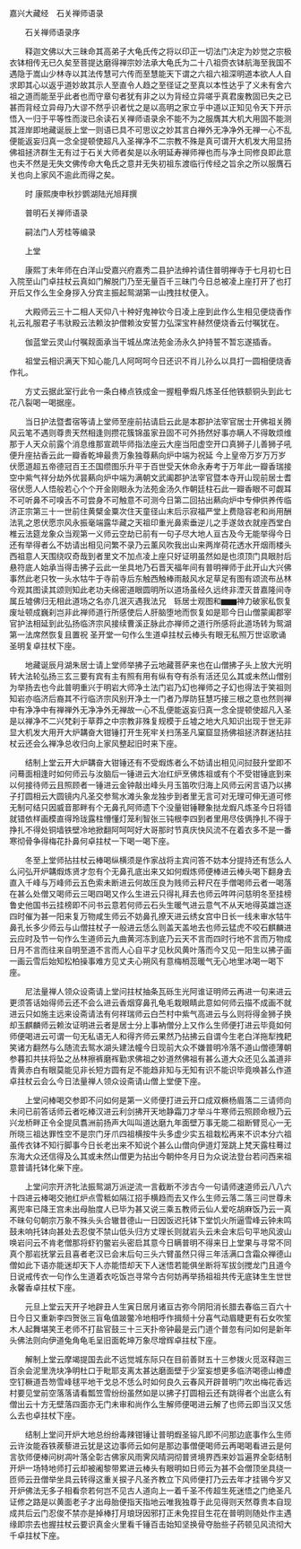 <!-- { "loadSidebar": true } -->
嘉兴大藏经　石关禅师语录


　　石关禅师语录序

　　释迦文佛以大三昧命其高弟子大龟氏传之将以印正一切法门决定为妙觉之宗极衣钵相传无已久矣至菩提达磨得禅宗妙法承大龟氏为二十八祖赍衣钵航海至我国不遇隐于嵩山少林寺以其法传慧可六传而至慧能天下谓之六祖六祖深明道本欲人人自求即其心以返乎道妙故其示人至直令人趋之至径证之至真以本性达乎了义未有舍六祖之道而能至乎此者也而守章句者犹有非之以为背经立异嗟乎真君废教固已失之已甚而背经立异母乃大谬不然乎识者忧之是以高明之家立乎中道以正知见令天下开示悟入一归于平等性而浚已余读石关禅师语录余不能不为之服膺其大机大用固不能测其涯岸即地藏诞辰上堂一则语已具不可思议之妙其言白禅外无净净外无禅一心不乱便能返妄归真一念全提顿使超凡入圣禅净不二宗教不殊是真可谓开大机发大用显扬佛祖拯济群生无有过于石关大师者矣是以永明延寿禅师禅也而与净土同修良即此意也夫不然是无失文佛传命大龟氏之意并无失初祖东渡临行传经之旨余之所以服膺石关也向上家风不逾此而得之矣。

　　时
康熙庚申秋抄鹦湖陆光旭拜撰

　　普明石关禅师语录

　　嗣法门人芳桂等编录

　　上堂

　　康熙丁未年师在白洋山受嘉兴府嘉秀二县护法绅衿请住普明禅寺于七月初七日入院至山门卓拄杖云真如门解脱门乃至无量百千三昧门今日总被凌上座打开了也打开后又作么生全身拶入分宾主振起鸳湖第一山拽拄杖便入。

　　大殿师云三十二相人天仰八十种好鬼神钦今日凌上座到此作么生相见便烧香作礼云礼服君子韦驮殿云法赖汝护僧赖汝安誓力弘深宝杵赫然便烧香云付嘱犹在。

　　伽蓝堂云灵山付嘱觌面承当干城丛席法苑金汤永久护持誓不暂忘遂插香。

　　祖堂云相识满天下知心能几人阿呵呵今日还识不肖儿孙么以具打一圆相便烧香作礼。

　　方丈云据此室行此令一条白棒点铁成金一握粗拳煆凡炼圣任他铁额铜头到此七花八裂喝一喝据座。

　　当日护法暨耆宿等请上堂师至座前拈请启云此是本郡护法宰官居士开佛祖关腾风云笔不遇则尊贵天然相逢则攒花簇锦虽家丑固不可外扬然好事亦瞒人不得敢烦维那于人天众前露个消息维那宣疏毕师指法座云大座当阳虚空开口真狮子儿善狮子吼便升座拈香云此一瓣香乾坤最贵万象独尊爇向炉中端为祝延
今上皇帝万岁万万岁伏愿道超五帝德冠百王丕国缵图乐升平于百世受天休命永寿考于万年此一瓣香瑞接空中紫气祥分劫外优昙爇向炉中端为满朝文武阖郡护法宰官暨本寺开山现前居士耆宿伏愿人人悟般若心个个开金刚眼永为法苑金汤久作朝廷柱石此一瓣香眼不可觑耳不可听鼻不可嗅舌不可尝身不可触意不可测今日第二回拈出爇向炉中专伸供养传临济正宗第三十一世前住黄檗金粟次住天童径山末后示寂福严堂上费隐容老和尚用酬法乳之恩伏愿宗风永振毫端露华藏之天祖印重光鼻索垂逆儿之手遂敛衣就座西堂白椎云法筵龙象众当观第一义师云空劫已前有一句子尽大地人亘古及今无能举得今日还有举得者么不妨请出相见问繁不录乃云薰风吹我出山来两岸荷花透水开烟雨楼头西祖意人天围绕叹奇哉到者里文不加点凌上座只好证明虽然如是也须顶门具眼肘后悬符底人始承当得击拂子云此一坐具地乃石晋天福年间有普明禅师于此开山大兴佛事然此老只牧一头水牯牛于寺前寺后东触西触棒雨敲风水足草足有图有颂流布丛林今观其图读其颂则知此老功夫绵密道眼圆明所以道场虽经久远终非湮灭昔嘉隆间寺属丘墟佛归无相此道场之名亦几泯灭遇我法兄　轹居士观图和▆▆神力破家私恢复废址顿成巍刹岂非此禅师道行所感使后人肝脑堕地而恢复如是耶今日山僧蒙阖郡宰官护法相延到此弘扬临济宗风接续曹溪正脉此亦禅师之道行所感将此道场转为鸳湖第一法席然恢复且置祝
圣开堂一句作么生道卓拄杖云棒头有眼无私照万世讴歌诵　圣明复卓拄杖下座。

　　地藏诞辰月湖朱居士请上堂师举拂子云地藏菩萨来也在山僧拂子头上放大光明转大法轮弘扬三玄三要有宾有主有照有用有纵有夺有杀有活还见么其或未然山僧别为举扬去也今此普明重兴于明岩大师净土法门岩乃幻也禅师之子幻也得法于笑祖则知岩亦临济后裔其不行临济宗风别开净土一门者乃厚防狂慧巧接三根之意也然则禅中有净净中有禅禅外无净净外无禅故一心不乱便能返妄归真一念全提顿使超凡入圣是以禅净不二兴梵刹于草莽之中宗教非殊复规模于丘墟之地大凡知识出现于世无非显大机发大用开大炉韝奋大钳锤打开生死牢关扫荡圣凡窠窟显扬佛祖拯济群迷拈拄杖云还会么禅净总收归向上家风整起旧时来下座。

　　结制上堂云开大炉韝奋大钳锤还有不受煆炼者么不妨请出相见问挝鼓升堂即不问蓦面相逢时如何师云与汝脑后一锤进云大冶红炉烹佛炼祖或有个不受钳锤底到来以何接待师云且照顾者一锤进云金钟敲出峰头月玉笛吹归海上风师云闲言语乃以拂子打圆相云大圆镜内凡圣交参鸳水滩头象龙独步到者里无言可对无理可伸无道可修无制可结只因威音那畔有个无鼻孔阿师遗下个没量钳锤鞭象挞龙煆凡炼圣今日将错就错依样画模直得玲珑露柱懵懂灯笼利智张三钝根李四到者里用尽伎俩挣扎不得于挣扎不得处铜墙铁壁冷地掀翻阿呵呵好大哥那时节真庆快风流不在着衣多不是一番寒彻骨争得梅花扑鼻何卓拄杖一下喝一喝下座。

　　冬至上堂师拈拄杖云棒喝纵横须是作家战将主宾问答不妨本分提持还有恁么人么问弘开炉韝煆炼贤才忽有个无鼻孔底出来又如何煆炼师便棒进云棒头喝下翻身去直入千峰与万峰师云五色索未断进云何故压良为贱师云秤尺在手僧喝师云者一喝落在甚么处僧又喝师云三喝四喝又作么生进云只得礼拜去也师云吽吽问慈明冬至挂榜鲁史他国书云挂榜即不问书云意若何师云石头生暖气进云意气不从天地得英雄岂逐四时催为甚一阳来复万物咸生师云不妨鼻孔撩天进云绣女宫中日长一线未审水牯牛鼻孔长多少师云与山僧拄杖子一般进云恁么则盖天盖地去也师云猛虎不咬石麒麟进云应时及节一句作么生道师云九曲黄河冻到底乃云天不言而四时行地不言而万物成日月不言而往来自明至道不言而人心自平才见秋风黄叶落而今又见一阳生以拂子画一画云雪后始知松柏操事难方见丈夫心朔风有意梅梢蕊暖气无心地里冰喝一喝下座。

　　尼法量禅人领众设斋请上堂问拄杖抽条瓦砾生光阿谁证明师云再进一句来进云更须答话始得师云还不会么进云香烟穿鼻孔龟毛栽眼睛此意如何师云描不成画不就进云只如施主远来设斋请法有何祥瑞师云白苎村中紫气高进云与么则将得金狮子换却玉麒麟师云赖汝证明进云者是居士分上事衲僧分上又作么生师便打进云毕竟如何师便喝进云可谓一句无私语无人和得齐师云果然乃拈拂云自谓今生老白洋拖犁拽耙笑诸方翻然与么随流去鸳水湖头建法幢今日现前大众不嫌普明冷落不道山僧德薄朝参暮扣共扶将坠之丛林擦裤磨裈勤求佛祖之妙道然佛祖有甚么道大众还见么盖道非青黄赤白有眼莫能见非长短方圆有足不能趋非知与无知有识不能识毕竟唤甚么作道卓拄杖云会么今日法量禅人领众设斋请山僧上堂便下座。

　　上堂问棒喝交参即不问如何是第一义师便打进云开口成双橛杨眉落二三请师向未问已前答话师云者吃棒汉进云利剑拂开天地静霜刀才举斗牛寒师云照顾命根乃云兴龙桥畔正令全提凤翥洲前扬声大叫叫道达磨九年面壁万事无能二祖断臂觅心一无所晓三祖达罪性空不是宗门牙爪四祖横按牛头多虚少实五祖栽松再来不识本分六祖虽传衣钵不知行脚事今日长老出来不知说个甚么山僧向伊道灯笼跳上梵天露柱蓦过东海大众还信得及么其或未然山僧更为拈出今朝仲冬月日为众说法登台若问西来祖意普请托钵化柴下座。

　　上堂问宗开济牝法振鸳湖万派逆流一言截断不涉古今一句请师速道师云八八六十四进云棒喝交驰红炉点雪秪如隔江招手横趋而去又作么生师云落二落三问世尊未离兜率已降王宫未出母胎度人已毕为甚又说三乘五教师云仙人爱吃胡麻饭乃云一真不昧句句朝宗万象不殊头头合辙昔德山一日因饭迟托钵下堂饥火所逼雪峰云钟未鸣鼓未响托钵向甚处去忍俊不禁山低头归方丈理长则就岩头云未会末后句平地风波山唤岩问云不肯老僧那将虾钓鳖岩头密启其意今日瞒普明不得来日上堂果与寻常不同真个那岩抚掌云且喜者老汉已会末后句三头六臂虽然只得三年活满口含霜众禅德山僧如此下语亦能迷却天下人亦能悟却天下人迷悟若能俱坐断将军拔剑搅龙门且道今日说戒传衣一句作么生道着衣吃饭岂寻常今古何妨再举扬祖祖共传无底钵生生世世永馨香卓拄杖下座。

　　元旦上堂云天开子地辟丑人生寅日居月诸亘古弥今阴阳消长腊去春临三百六十日今日又重新李四贺张三盲龟值跛鳖冷地相呼作揖频十分喜气动眉睫更有石女吹笙木人起舞堪笑王老师不打盐官鼓三十三天扑帝钟最是云门道个普忽有问如何是新年头佛法则向伊道兔角龟毛呈旧面乾坤万象尽增辉卓拄杖下座。

　　解制上堂云摩竭提国去此不远觉城东际只在目前善财五十三参拨火觅沤释迦三百余会泥里洗块净明杜口于毗耶支离太甚达磨面壁于少室妄想更多临济喝德山棒虚空钉橛道吾笏雪峰毬平地干戈总不恁么时如何良久云春风开辟普明门吹出梅花香远村要见堂前空落落请看瓢笠雪纷纷虽然如是以拂子打圆相云还有跳得者个出底么有僧出云十方无壁落四面亦无门未审和尚作么生解师便喝进云解了也师云即当汉又恁么去也卓拄杖下座。

　　结制上堂问开炉大地总纷纷毒辣钳锤让普明煆圣镕凡即不问那边底事作么生师云许汝能吞铁蒺藜进云犹是这边事师云如何是那边事僧便喝师云再喝喝看进云是何言欤师便棒问树凋叶落全彰古佛家风雨霁风晴洞彻普贤境界西来妙旨遍界全彰结制开炉一场特地师打云却被阇黎带累进云棒头有眼明如日师云为甚不会僧顶坐具绕一匝师云丑僧举坐具云转得这重关捩子凡圣齐教立下风师便打乃云去年才挂锡今岁又开炉佛法无多子相看奈若何岂不见古人道向上一着千圣不传超生死迷悟之门绝圣凡证修之路是以黄面老子才出母胎便指天指地云唯我独尊于此见得则天然尊贵本自现成共后云门忍俊不禁亦是掉棒打月琅玡因邪打正未免捏目生花在普明则随处作主遇缘即宗去也握拄杖云要识真金火里看千锤百击始知坚换骨夺胎些子药顿见风流彻大千卓拄杖下座。

